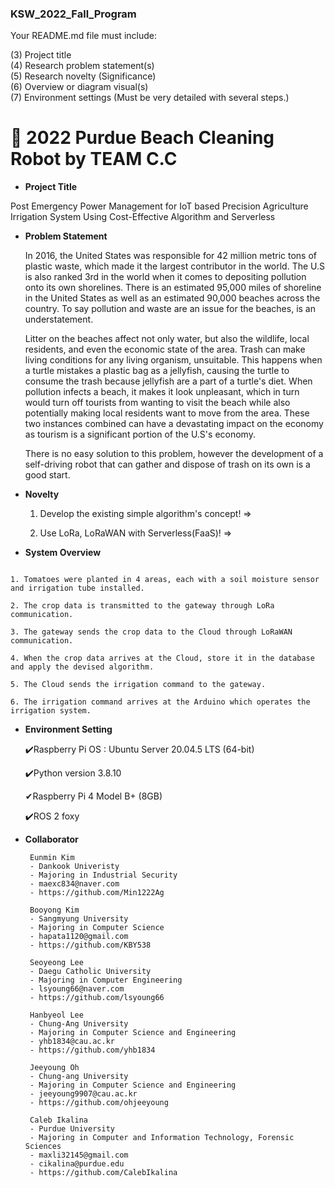 ### KSW_2022_Fall_Program

Your README.md file must include:

(3) Project title  
(4) Research problem statement(s)  
(5) Research novelty (Significance)  
(6) Overview or diagram visual(s)  
(7) Environment settings (Must be very detailed with several steps.) 


# 🤖 2022 Purdue Beach Cleaning Robot by TEAM C.C

+ **Project Title**

Post Emergency Power Management for IoT based Precision Agriculture Irrigation System
Using Cost-Effective Algorithm and Serverless        

+ **Problem Statement**
    
    In 2016, the United States was responsible for 42 million metric tons of plastic waste, which made it the largest contributor in the world. The U.S is also ranked 3rd in the world when it comes to depositing pollution onto its own shorelines. There is an estimated 95,000 miles of shoreline in the United States as well as an estimated 90,000 beaches across the country. To say pollution and waste are an issue for the beaches, is an understatement.
    
    Litter on the beaches affect not only water, but also the wildlife, local residents, and even the economic state of the area. Trash can make living conditions for any living organism, unsuitable. This happens when a turtle mistakes a plastic bag as a jellyfish, causing the turtle to consume the trash because jellyfish are a part of a turtle's diet. When pollution infects a beach, it makes it look unpleasant, which in turn would turn off tourists from wanting to visit the beach while also potentially making local residents want to move from the area. These two instances combined can have a devastating impact on the economy as tourism is a significant portion of the U.S's economy. 
    
    There is no easy solution to this problem, however the development of a self-driving robot that can gather and dispose of trash on its own is a good start.

+ **Novelty**

    1. Develop the existing simple algorithm's concept!
       => 
      
    2. Use LoRa, LoRaWAN with Serverless(FaaS)!
       => 


+ **System Overview**
 <p align="center">
   <img src="" alt=""/>
</p>
    
    1. Tomatoes were planted in 4 areas, each with a soil moisture sensor and irrigation tube installed.
    
    2. The crop data is transmitted to the gateway through LoRa communication.
    
    3. The gateway sends the crop data to the Cloud through LoRaWAN communication.
    
    4. When the crop data arrives at the Cloud, store it in the database and apply the devised algorithm.
    
    5. The Cloud sends the irrigation command to the gateway.
    
    6. The irrigation command arrives at the Arduino which operates the irrigation system.

+ **Environment Setting**
    
    ✔️Raspberry Pi OS : Ubuntu Server 20.04.5 LTS (64-bit)
    
    ✔️Python version 3.8.10 
    
    ✔Raspberry Pi 4 Model B+ (8GB)
    
    ✔️ROS 2 foxy
  

+ **Collaborator**
     
       Eunmin Kim
       - Dankook Univeristy
       - Majoring in Industrial Security
       - maexc834@naver.com
       - https://github.com/Min1222Ag
       
       Booyong Kim
       - Sangmyung University
       - Majoring in Computer Science
       - hapata1120@gmail.com
       - https://github.com/KBY538
      
       Seoyeong Lee
       - Daegu Catholic University
       - Majoring in Computer Engineering
       - lsyoung66@naver.com
       - https://github.com/lsyoung66
       
       Hanbyeol Lee
       - Chung-Ang University
       - Majoring in Computer Science and Engineering
       - yhb1834@cau.ac.kr
       - https://github.com/yhb1834
    
       Jeeyoung Oh
       - Chung-ang University
       - Majoring in Computer Science and Engineering
       - jeeyoung9907@cau.ac.kr
       - https://github.com/ohjeeyoung
    
       Caleb Ikalina
       - Purdue University
       - Majoring in Computer and Information Technology, Forensic Sciences
       - maxli32145@gmail.com
       - cikalina@purdue.edu
       - https://github.com/CalebIkalina

